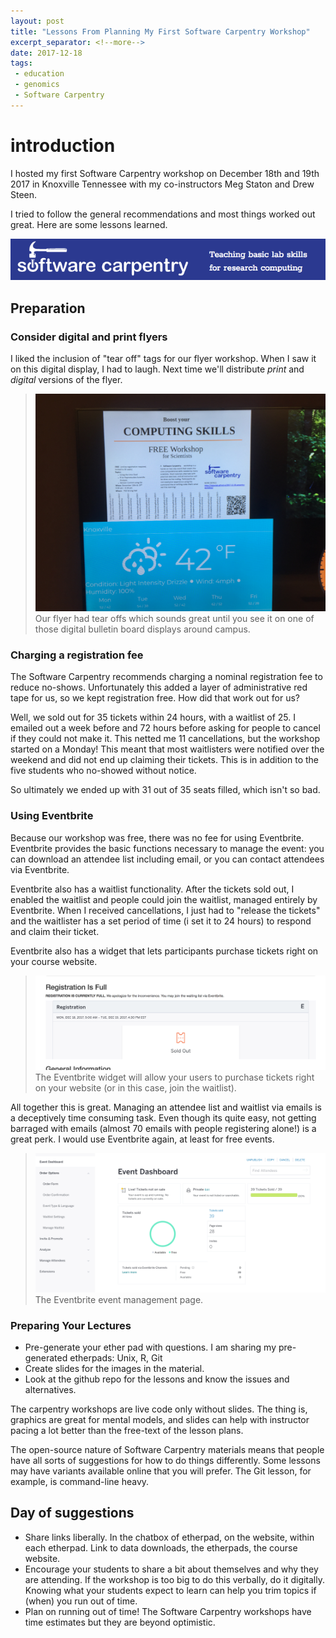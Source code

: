 ```yaml
---
layout: post
title: "Lessons From Planning My First Software Carpentry Workshop"
excerpt_separator: <!--more-->
date: 2017-12-18
tags: 
 - education
 - genomics
 - Software Carpentry
---
```


# introduction

I hosted my first Software Carpentry workshop on December 18th and 19th 2017 in Knoxville Tennessee with my co-instructors Meg Staton and Drew Steen.

I tried to follow the general recommendations and most things worked out great.  Here are some lessons learned.

![The Software Carpentry logo](/assets/img/carpentry/s_carp.png)



<!--more-->

## Preparation

### Consider digital and print flyers

I liked the inclusion of "tear off" tags for our flyer workshop.  When I saw it on this digital display, I had to laugh.  Next time we'll distribute *print* and *digital* versions of the flyer.

 
>![Our flyer](/assets/img/carpentry/swc_flyer_tearoff.jPG)
>Our flyer had tear offs which sounds great until you see it on one of those digital bulletin board displays around campus.

###  Charging a registration fee

The Software Carpentry recommends charging a nominal registration fee to reduce no-shows.  Unfortunately this added a layer of administrative red tape for us, so we kept registration free.  How did that work out for us?

Well, we sold out for 35 tickets within 24 hours, with a waitlist of 25.  I emailed out a week before and 72 hours before asking for people to cancel if they could not make it.  This netted me 11 cancellations, but the workshop started on a Monday!  This meant that most waitlisters were notified over the weekend and did not end up claiming their tickets.  This is in addition to the five students who no-showed without notice.

So ultimately we ended up with 31 out of 35 seats filled, which isn't so bad.

### Using Eventbrite

Because our workshop was free, there was no fee for using Eventbrite.  Eventbrite provides the basic functions necessary to manage the event: you can download an attendee list including email, or you can contact attendees via Eventbrite.

Eventbrite also has a waitlist functionality.  After the tickets sold out, I enabled the waitlist and people could join the waitlist, managed entirely by Eventbrite.  When I received cancellations, I just had to "release the tickets" and the waitlister has a set period of time (i set it to 24 hours) to respond and claim their ticket.

Eventbrite also has a widget that lets participants purchase tickets right on your course website.

>![The Eventbrite widget on our software carpentry website](/assets/img/carpentry/eventbrite_widget.png)
>The Eventbrite widget will allow your users to purchase tickets right on your website (or in this case, join the waitlist).  

All together this is great.  Managing an attendee list and waitlist via emails is a deceptively time consuming task.  Even though its quite easy, not getting barraged with emails (almost 70 emails with people registering alone!) is a great perk.  I would use Eventbrite again, at least for free events.

>![The Eventbrite page](/assets/img/carpentry/eventbrite.png)
>The Eventbrite event management page.

### Preparing Your Lectures

* Pre-generate your ether pad with questions.  I am sharing my pre-generated etherpads: Unix, R, Git
* Create slides for the images in the material.
* Look at the github repo for the lessons and know the issues and alternatives.

The carpentry workshops are live code only without slides.  The thing is, graphics are great for mental models, and slides can help with instructor pacing a lot better than the free-text of the lesson plans.

The open-source nature of Software Carpentry materials means that people have all sorts of suggestions for how to do things differently.  Some lessons may have variants available online that you will prefer.  The Git lesson, for example, is command-line heavy.  

## Day of suggestions

* Share links liberally.  In the chatbox of etherpad, on the website, within each etherpad.  Link to data downloads, the etherpads, the course website.
* Encourage your students to share a bit about themselves and why they are attending.  If the workshop is too big to do this verbally, do it digitally.  Knowing what your students expect to learn can help you trim topics if (when) you run out of time.
* Plan on running out of time!  The Software Carpentry workshops have time estimates but they are beyond optimistic.